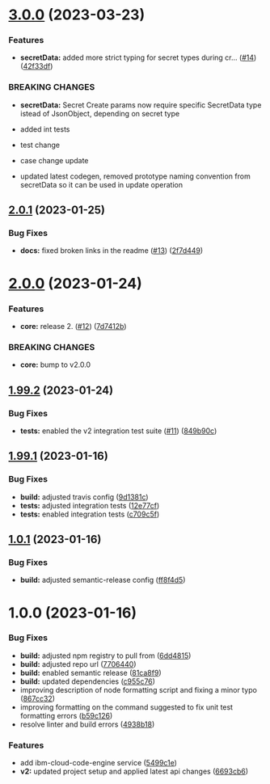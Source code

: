 # [3.0.0](https://github.ibm.com/coligo/node-sdk/compare/v2.0.1...v3.0.0) (2023-03-23)


### Features

* **secretData:** added more strict typing for secret types during cr… ([#14](https://github.ibm.com/coligo/node-sdk/issues/14)) ([42f33df](https://github.ibm.com/coligo/node-sdk/commit/42f33df43dd7f444b4f0da284a0ec819881f769e))


### BREAKING CHANGES

* **secretData:** Secret Create params now require specific SecretData type istead of JsonObject, depending on secret type

* added int tests

* test change

* case change update

* updated latest codegen, removed prototype naming convention from secretData so it can be used in update operation

## [2.0.1](https://github.ibm.com/coligo/node-sdk/compare/v2.0.0...v2.0.1) (2023-01-25)


### Bug Fixes

* **docs:** fixed broken links in the readme ([#13](https://github.ibm.com/coligo/node-sdk/issues/13)) ([2f7d449](https://github.ibm.com/coligo/node-sdk/commit/2f7d4491e7cad12fdaf29f7d62dd290303ae0f54))

# [2.0.0](https://github.ibm.com/coligo/node-sdk/compare/v1.99.2...v2.0.0) (2023-01-24)


### Features

* **core:** release 2. ([#12](https://github.ibm.com/coligo/node-sdk/issues/12)) ([7d7412b](https://github.ibm.com/coligo/node-sdk/commit/7d7412b433fbc71c43333a998cd87460b6965b08))


### BREAKING CHANGES

* **core:** bump to v2.0.0

## [1.99.2](https://github.ibm.com/coligo/node-sdk/compare/v1.99.1...v1.99.2) (2023-01-24)


### Bug Fixes

* **tests:** enabled the v2 integration test suite ([#11](https://github.ibm.com/coligo/node-sdk/issues/11)) ([849b90c](https://github.ibm.com/coligo/node-sdk/commit/849b90c5a2334cc8dfa99885e460a18a134f59b3))

## [1.99.1](https://github.ibm.com/coligo/node-sdk/compare/v1.99.0...v1.99.1) (2023-01-16)


### Bug Fixes

* **build:** adjusted travis config ([9d1381c](https://github.ibm.com/coligo/node-sdk/commit/9d1381cd007fc11dce2589cb62ccccbd17f974db))
* **tests:** adjusted integration tests ([12e77cf](https://github.ibm.com/coligo/node-sdk/commit/12e77cfc42dfa3e28a794efa505288d9ba1a6c82))
* **tests:** enabled integration tests ([c709c5f](https://github.ibm.com/coligo/node-sdk/commit/c709c5f7fb9bf3d67ec5cf7a80f446cd7596c430))

## [1.0.1](https://github.ibm.com/coligo/node-sdk/compare/v1.0.0...v1.0.1) (2023-01-16)


### Bug Fixes

* **build:** adjusted semantic-release config ([ff8f4d5](https://github.ibm.com/coligo/node-sdk/commit/ff8f4d5f5306a0ebc54bf7402de934725547e621))

# 1.0.0 (2023-01-16)


### Bug Fixes

* **build:** adjusted npm registry to pull from ([6dd4815](https://github.ibm.com/coligo/node-sdk/commit/6dd481503e0825c448e2d4bb093ace6f04e9b5c0))
* **build:** adjusted repo url ([7706440](https://github.ibm.com/coligo/node-sdk/commit/7706440d1ce9814a39e3307e764ff64a2950bb0e))
* **build:** enabled semantic release ([81ca8f9](https://github.ibm.com/coligo/node-sdk/commit/81ca8f981203458904904054c77a39329e7cfeac))
* **build:** updated dependencies ([c955c76](https://github.ibm.com/coligo/node-sdk/commit/c955c7605eb9354b2e7cb14b07649e72d4cf1e92))
* improving description of node formatting script and fixing a minor typo ([867cc32](https://github.ibm.com/coligo/node-sdk/commit/867cc3292d12d016067c8cbdf347ae143c04c378))
* improving formatting on the command suggested to fix unit test formatting errors ([b59c126](https://github.ibm.com/coligo/node-sdk/commit/b59c1265e09d15bdfcbccbdd90551248a19bb59e))
* resolve linter and build errors ([4938b18](https://github.ibm.com/coligo/node-sdk/commit/4938b1822f777febc2e6c2f7ca6ec5356c3ef581))


### Features

* add ibm-cloud-code-engine service ([5499c1e](https://github.ibm.com/coligo/node-sdk/commit/5499c1e328002520d3bb83c6a2e59003b8dddd1c))
* **v2:** updated project setup and applied latest api changes ([6693cb6](https://github.ibm.com/coligo/node-sdk/commit/6693cb6abec26de6facfc55ce1d62af9ef348c42))
